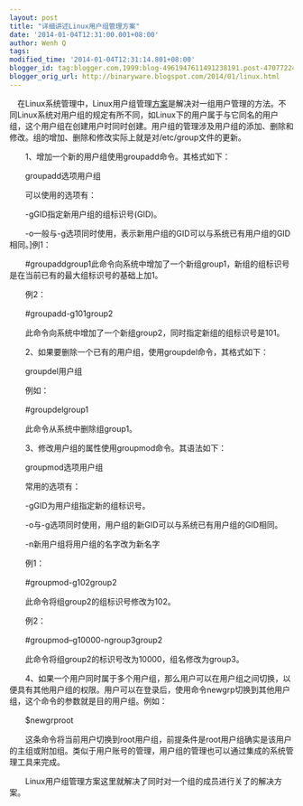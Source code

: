 ```yaml
---
layout: post
title: "详细讲述Linux用户组管理方案"
date: '2014-01-04T12:31:00.001+08:00'
author: Wenh Q
tags:
modified_time: '2014-01-04T12:31:14.801+08:00'
blogger_id: tag:blogger.com,1999:blog-4961947611491238191.post-4707722458214999947
blogger_orig_url: http://binaryware.blogspot.com/2014/01/linux.html
---
```

　在Linux系统管理中，Linux用户组管理[方案](http://www.chinabyte.com/keyword/%E6%96%B9%E6%A1%88/)是解决对一组用户管理的方法。不同Linux系统对用户组的规定有所不同，如Linux下的用户属于与它同名的用户组，这个用户组在创建用户时同时创建。用户组的管理涉及用户组的添加、删除和修改。组的增加、删除和修改实际上就是对/etc/group文件的更新。


　　1、增加一个新的用户组使用groupadd命令。其格式如下：

　　groupadd选项用户组

　　可以使用的选项有：

　　-gGID指定新用户组的组标识号(GID)。

　　-o一般与-g选项同时使用，表示新用户组的GID可以与系统已有用户组的GID相同。]例1：

　　#groupaddgroup1此命令向系统中增加了一个新组group1，新组的组标识号是在当前已有的最大组标识号的基础上加1。

　　例2：

　　#groupadd-g101group2

　　此命令向系统中增加了一个新组group2，同时指定新组的组标识号是101。

　　2、如果要删除一个已有的用户组，使用groupdel命令，其格式如下：

　　groupdel用户组

　　例如：

　　#groupdelgroup1

　　此命令从系统中删除组group1。

　　3、修改用户组的属性使用groupmod命令。其语法如下：

　　groupmod选项用户组

　　常用的选项有：

　　-gGID为用户组指定新的组标识号。

　　-o与-g选项同时使用，用户组的新GID可以与系统已有用户组的GID相同。

　　-n新用户组将用户组的名字改为新名字

　　例1：

　　#groupmod-g102group2

　　此命令将组group2的组标识号修改为102。

　　例2：

　　#groupmod–g10000-ngroup3group2

　　此命令将组group2的标识号改为10000，组名修改为group3。

　　4、如果一个用户同时属于多个用户组，那么用户可以在用户组之间切换，以便具有其他用户组的权限。用户可以在登录后，使用命令newgrp切换到其他用户组，这个命令的参数就是目的用户组。例如：

　　$newgrproot

　　这条命令将当前用户切换到root用户组，前提条件是root用户组确实是该用户的主组或附加组。类似于用户账号的管理，用户组的管理也可以通过集成的系统管理工具来完成。

　　Linux用户组管理方案这里就解决了同时对一个组的成员进行关了的解决方案。
